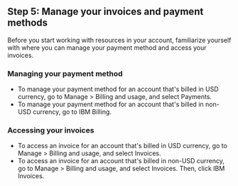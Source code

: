 ## Step 5: Manage your invoices and payment methods
Before you start working with resources in your account, familiarize yourself with where you can manage your payment method and access your invoices.

### Managing your payment method
- To manage your payment method for an account that's billed in USD currency, go to Manage > Billing and usage, and select Payments.
- To manage your payment method for an account that's billed in non-USD currency, go to IBM Billing.

### Accessing your invoices
- To access an invoice for an account that's billed in USD currency, go to Manage > Billing and usage, and select Invoices.
- To access an invoice for an account that's billed in non-USD currency, go to Manage > Billing and usage, and select Invoices. Then, click IBM Invoices.
